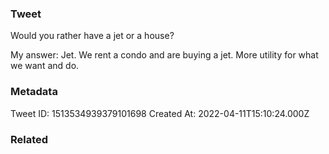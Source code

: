 ### Tweet
Would you rather have a jet or a house?

My answer: Jet. We rent a condo and are buying a jet. More utility for what we want and do.

### Metadata
Tweet ID: 1513534939379101698
Created At: 2022-04-11T15:10:24.000Z

### Related

